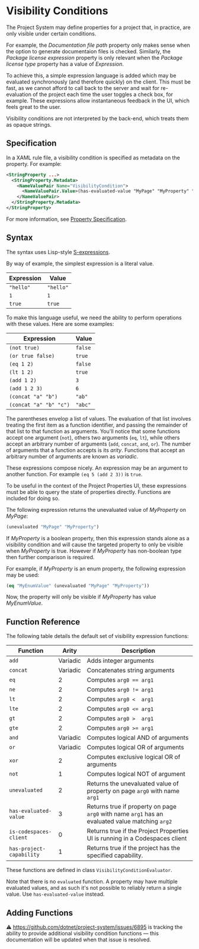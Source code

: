 ﻿# Visibility Conditions

The Project System may define properties for a project that, in practice, are only visible under certain conditions.

For example, the _Documentation file path_ property only makes sense when the option to generate documentaion files is checked. Similarly, the _Package license expression_ property is only relevant when the _Package license type_ property has a value of _Expression_.

To achieve this, a simple expression language is added which may be evaluated synchronously (and therefore quickly) on the client. This must be fast, as we cannot afford to call back to the server and wait for re-evaluation of the project each time the user toggles a check box, for example. These expressions allow instantaneous feedback in the UI, which feels great to the user.

Visibility conditions are not interpreted by the back-end, which treats them as opaque strings.

## Specification

In a XAML rule file, a visibility condition is specified as metadata on the property. For example:

```xml
<StringProperty ...>
  <StringProperty.Metadata>
    <NameValuePair Name="VisibilityCondition">
      <NameValuePair.Value>(has-evaluated-value "MyPage" "MyProperty" "Foo")</NameValuePair.Value>
    </NameValuePair>
  </StringProperty.Metadata>
</StringProperty>
```

For more information, see [Property Specification](property-specification.md).

## Syntax

The syntax uses Lisp-style [S-expressions](https://en.wikipedia.org/wiki/S-expression).

By way of example, the simplest expression is a literal value.

| Expression | Value     |
|------------|-----------|
| `"hello"`  | `"hello"` |
| `1`        | `1`       |
| `true`     | `true`    |

To make this language useful, we need the ability to perform operations with these values. Here are some examples:

| Expression             | Value   |
|------------------------|---------|
| `(not true)`           | `false` |
| `(or true false)`      | `true`  |
| `(eq 1 2)`             | `false` |
| `(lt 1 2)`             | `true`  |
| `(add 1 2)`            | `3`     |
| `(add 1 2 3)`          | `6`     |
| `(concat "a" "b")`     | `"ab"`  |
| `(concat "a" "b" "c")` | `"abc"` |

The parentheses envelop a list of values. The evaluation of that list involves treating the first item as a function identifier, and passing the remainder of that list to that function as arguments. You'll notice that some functions accept one argument (`not`), others two arguments (`eq`, `lt`), while others accept an arbitrary number of arguments (`add`, `concat`, `and`, `or`). The number of arguments that a function accepts is its _arity_. Functions that accept an arbitrary number of arguments are known as _variadic_.

These expressions compose nicely. An expression may be an argument to another function. For example `(eq 5 (add 2 3))` is `true`.

To be useful in the context of the Project Properties UI, these expressions must be able to query the state of properties directly. Functions are included for doing so.

The following expression returns the unevaluated value of _MyProperty_ on _MyPage_:

```lisp
(unevaluated "MyPage" "MyProperty")
```

If _MyProperty_ is a boolean property, then this expression stands alone as a visibility condition and will cause the targeted property to only be visible when _MyProperty_ is true. However if _MyProperty_ has non-boolean type then further comparison is required.

For example, if _MyProperty_ is an enum property, the following expression may be used:

```lisp
(eq "MyEnumValue" (unevaluated "MyPage" "MyProperty"))
```

Now, the property will only be visible if _MyProperty_ has value _MyEnumValue_.

## Function Reference

The following table details the default set of visibility expression functions:

| Function                 | Arity    | Description                                                                                     |
|--------------------------|----------|-------------------------------------------------------------------------------------------------|
| `add`                    | Variadic | Adds integer arguments                                                                          |
| `concat`                 | Variadic | Concatenates string arguments                                                                   |
| `eq`                     | 2        | Computes `arg0 == arg1`                                                                         |
| `ne`                     | 2        | Computes `arg0 != arg1`                                                                         |
| `lt`                     | 2        | Computes `arg0 <  arg1`                                                                         |
| `lte`                    | 2        | Computes `arg0 <= arg1`                                                                         |
| `gt`                     | 2        | Computes `arg0 >  arg1`                                                                         |
| `gte`                    | 2        | Computes `arg0 >= arg1`                                                                         |
| `and`                    | Variadic | Computes logical AND of arguments                                                               |
| `or`                     | Variadic | Computes logical OR of arguments                                                                |
| `xor`                    | 2        | Computes exclusive logical OR of arguments                                                      |
| `not`                    | 1        | Computes logical NOT of argument                                                                |
| `unevaluated`            | 2        | Returns the unevaluated value of property on page `arg0` with name `arg1`                       |
| `has-evaluated-value`    | 3        | Returns true if property on page `arg0` with name `arg1` has an evaluated value matching `arg2` |
| `is-codespaces-client`   | 0        | Returns true if the Project Properties UI is running in a Codespaces client                     |
| `has-project-capability` | 1        | Returns true if the project has the specified capability.                                       |

These functions are defined in class `VisibilityConditionEvaluator`.

Note that there is no `evaluated` function. A property may have multiple evaluated values, and as such it's not possible to reliably return a single value. Use `has-evaluated-value` instead.

## Adding Functions

⚠ https://github.com/dotnet/project-system/issues/6895 is tracking the ability to provide additional visibility condition functions &mdash; this documentation will be updated when that issue is resolved.
